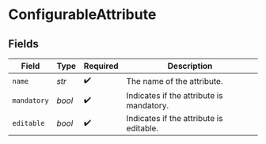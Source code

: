 # ConfigurableAttribute


## Fields

| Field                                    | Type                                     | Required                                 | Description                              |
| ---------------------------------------- | ---------------------------------------- | ---------------------------------------- | ---------------------------------------- |
| `name`                                   | *str*                                    | :heavy_check_mark:                       | The name of the attribute.               |
| `mandatory`                              | *bool*                                   | :heavy_check_mark:                       | Indicates if the attribute is mandatory. |
| `editable`                               | *bool*                                   | :heavy_check_mark:                       | Indicates if the attribute is editable.  |